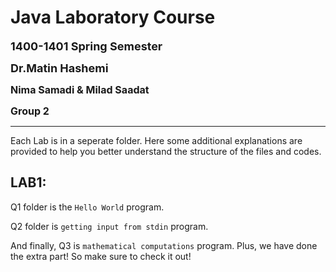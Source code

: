 # **Java Laboratory Course**
<font size="4"> <strong> 1400-1401 Spring Semester </strong> </font>

<font size="4"> <strong> Dr.Matin Hashemi </strong> </font>

<font size="3"> <strong> Nima Samadi & Milad Saadat </strong> </font>

<font size="3"> <strong> Group 2 </strong> </font>

___
Each Lab is in a seperate folder. Here some additional explanations are provided to help you better understand the structure of the files and codes.


## LAB1:
Q1 folder is the `Hello World` program. 

Q2 folder is `getting input from stdin` program.

And finally, Q3 is `mathematical computations` program. Plus, we have done the extra part! So make sure to check it out!

